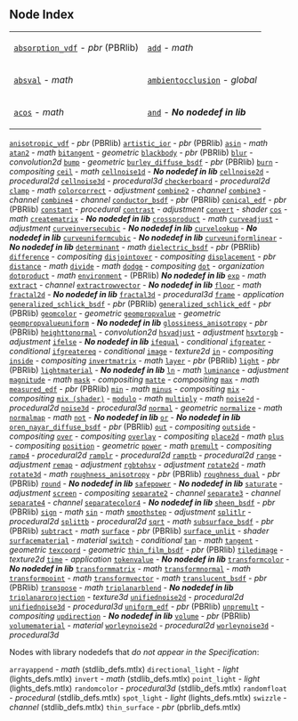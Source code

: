 ## Node Index

<table>
 <tr>
  <td>

  [`absorption_vdf`](MaterialX.PBRSpec.md#node-absorption-vdf) -  *pbr* (PBRlib)

  </td>
  <td>

  [`add`](#node-add) -  *math*

  </td>
 </tr>
 <tr>
  <td>

  [`absval`](#node-absval) -  *math*

  </td>
  <td>

  [`ambientocclusion`](#node-ambientocclusion) -  *global*

  </td>
 </tr>
 <tr>
  <td>

  [`acos`](#node-acos) -  *math*

  </td>
  <td>

  [`and`](#node-and) -   ***No nodedef in lib***

  </td>
 </tr>
</table>


  [`anisotropic_vdf`](MaterialX.PBRSpec.md#node-anisotropic-vdf) -  *pbr* (PBRlib)
  [`artistic_ior`](MaterialX.PBRSpec.md#node-artistic-ior) -  *pbr* (PBRlib)
  [`asin`](#node-asin) -  *math*
  [`atan2`](#node-atan2) -  *math*
  [`bitangent`](#node-bitangent) -  *geometric*
  [`blackbody`](MaterialX.PBRSpec.md#node-blackbody) -  *pbr* (PBRlib)
  [`blur`](#node-blur) -  *convolution2d*
  [`bump`](#node-bump) -  *geometric*
  [`burley_diffuse_bsdf`](MaterialX.PBRSpec.md#node-burley-diffuse-bsdf) -  *pbr* (PBRlib)
  [`burn`](#node-burn) -  *compositing*
  [`ceil`](#node-ceil) -  *math*
  [`cellnoise1d`](#node-cellnoise1d) -   ***No nodedef in lib***
  [`cellnoise2d`](#node-cellnoise2d) -  *procedural2d*
  [`cellnoise3d`](#node-cellnoise3d) -  *procedural3d*
  [`checkerboard`](#node-checkerboard) -  *procedural2d*
  [`clamp`](#node-clamp) -  *math*
  [`colorcorrect`](#node-colorcorrect) -  *adjustment*
  [`combine2`](#node-combine2) -  *channel*
  [`combine3`](#node-combine3) -  *channel*
  [`combine4`](#node-combine4) -  *channel*
  [`conductor_bsdf`](MaterialX.PBRSpec.md#node-conductor-bsdf) -  *pbr* (PBRlib)
  [`conical_edf`](MaterialX.PBRSpec.md#node-conical-edf) -  *pbr* (PBRlib)
  [`constant`](#node-constant) -  *procedural*
  [`contrast`](#node-contrast) -  *adjustment*
  [`convert`](#node-convert) -  *shader*
  [`cos`](#node-cos) -  *math*
  [`creatematrix`](#node-creatematrix) -   ***No nodedef in lib***
  [`crossproduct`](#node-crossproduct) -  *math*
  [`curveadjust`](#node-curveadjust) -  *adjustment*
  [`curveinversecubic`](#node-curveinversecubic) -   ***No nodedef in lib***
  [`curvelookup`](#node-curvelookup) -   ***No nodedef in lib***
  [`curveuniformcubic`](#node-curveuniformcubic) -   ***No nodedef in lib***
  [`curveuniformlinear`](#node-curveuniformlinear) -   ***No nodedef in lib***
  [`determinant`](#node-determinant) -  *math*
  [`dielectric_bsdf`](MaterialX.PBRSpec.md#node-dielectric-bsdf) -  *pbr* (PBRlib)
  [`difference`](#node-difference) -  *compositing*
  [`disjointover`](#node-disjointover) -  *compositing*
  [`displacement`](#node-displacement) -  *pbr*
  [`distance`](#node-distance) -  *math*
  [`divide`](#node-divide) -  *math*
  [`dodge`](#node-dodge) -  *compositing*
  [`dot`](#node-dot) -  *organization*
  [`dotproduct`](#node-dotproduct) -  *math*
  [`environment`](MaterialX.PBRSpec.md#node-environment) -  (PBRlib)  ***No nodedef in lib***
  [`exp`](#node-exp) -  *math*
  [`extract`](#node-extract) -  *channel*
  [`extractrowvector`](#node-extractrowvector) -   ***No nodedef in lib***
  [`floor`](#node-floor) -  *math*
  [`fractal2d`](#node-fractal2d) -   ***No nodedef in lib***
  [`fractal3d`](#node-fractal3d) -  *procedural3d*
  [`frame`](#node-frame) -  *application*
  [`generalized_schlick_bsdf`](MaterialX.PBRSpec.md#node-generalized-schlick-bsdf) -  *pbr* (PBRlib)
  [`generalized_schlick_edf`](MaterialX.PBRSpec.md#node-generalized-schlick-edf) -  *pbr* (PBRlib)
  [`geomcolor`](#node-geomcolor) -  *geometric*
  [`geompropvalue`](#node-geompropvalue) -  *geometric*
  [`geompropvalueuniform`](#node-geompropvalueuniform) -   ***No nodedef in lib***
  [`glossiness_anisotropy`](MaterialX.PBRSpec.md#node-glossiness-anisotropy) -  *pbr* (PBRlib)
  [`heighttonormal`](#node-heighttonormal) -  *convolution2d*
  [`hsvadjust`](#node-hsvadjust) -  *adjustment*
  [`hsvtorgb`](#node-hsvtorgb) -  *adjustment*
  [`ifelse`](#node-ifelse) -   ***No nodedef in lib***
  [`ifequal`](#node-ifequal) -  *conditional*
  [`ifgreater`](#node-ifgreater) -  *conditional*
  [`ifgreatereq`](#node-ifgreatereq) -  *conditional*
  [`image`](#node-image) -  *texture2d*
  [`in`](#node-in) -  *compositing*
  [`inside`](#node-inside) -  *compositing*
  [`invertmatrix`](#node-invertmatrix) -  *math*
  [`layer`](MaterialX.PBRSpec.md#node-layer) -  *pbr* (PBRlib)
  [`light`](MaterialX.PBRSpec.md#node-light) -  *pbr* (PBRlib)
  [`lightmaterial`](#node-lightmaterial) -   ***No nodedef in lib***
  [`ln`](#node-ln) -  *math*
  [`luminance`](#node-luminance) -  *adjustment*
  [`magnitude`](#node-magnitude) -  *math*
  [`mask`](#node-mask) -  *compositing*
  [`matte`](#node-matte) -  *compositing*
  [`max`](#node-max) -  *math*
  [`measured_edf`](MaterialX.PBRSpec.md#node-measured-edf) -  *pbr* (PBRlib)
  [`min`](#node-min) -  *math*
  [`minus`](#node-minus) -  *compositing*
  [`mix`](#node-mix) -  *compositing*
  [`mix (shader)`](#node-mix-shader) - 
  [`modulo`](#node-modulo) -  *math*
  [`multiply`](#node-multiply) -  *math*
  [`noise2d`](#node-noise2d) -  *procedural2d*
  [`noise3d`](#node-noise3d) -  *procedural3d*
  [`normal`](#node-normal) -  *geometric*
  [`normalize`](#node-normalize) -  *math*
  [`normalmap`](#node-normalmap) -  *math*
  [`not`](#node-not) -   ***No nodedef in lib***
  [`or`](#node-or) -   ***No nodedef in lib***
  [`oren_nayar_diffuse_bsdf`](MaterialX.PBRSpec.md#node-oren-nayar-diffuse-bsdf) -  *pbr* (PBRlib)
  [`out`](#node-out) -  *compositing*
  [`outside`](#node-outside) -  *compositing*
  [`over`](#node-over) -  *compositing*
  [`overlay`](#node-overlay) -  *compositing*
  [`place2d`](#node-place2d) -  *math*
  [`plus`](#node-plus) -  *compositing*
  [`position`](#node-position) -  *geometric*
  [`power`](#node-power) -  *math*
  [`premult`](#node-premult) -  *compositing*
  [`ramp4`](#node-ramp4) -  *procedural2d*
  [`ramplr`](#node-ramplr) -  *procedural2d*
  [`ramptb`](#node-ramptb) -  *procedural2d*
  [`range`](#node-range) -  *adjustment*
  [`remap`](#node-remap) -  *adjustment*
  [`rgbtohsv`](#node-rgbtohsv) -  *adjustment*
  [`rotate2d`](#node-rotate2d) -  *math*
  [`rotate3d`](#node-rotate3d) -  *math*
  [`roughness_anisotropy`](MaterialX.PBRSpec.md#node-roughness-anisotropy) -  *pbr* (PBRlib)
  [`roughness_dual`](MaterialX.PBRSpec.md#node-roughness-dual) -  *pbr* (PBRlib)
  [`round`](#node-round) -   ***No nodedef in lib***
  [`safepower`](#node-safepower) -   ***No nodedef in lib***
  [`saturate`](#node-saturate) -  *adjustment*
  [`screen`](#node-screen) -  *compositing*
  [`separate2`](#node-separate2) -  *channel*
  [`separate3`](#node-separate3) -  *channel*
  [`separate4`](#node-separate4) -  *channel*
  [`separatecolor4`](#node-separatecolor4) -   ***No nodedef in lib***
  [`sheen_bsdf`](MaterialX.PBRSpec.md#node-sheen-bsdf) -  *pbr* (PBRlib)
  [`sign`](#node-sign) -  *math*
  [`sin`](#node-sin) -  *math*
  [`smoothstep`](#node-smoothstep) -  *adjustment*
  [`splitlr`](#node-splitlr) -  *procedural2d*
  [`splittb`](#node-splittb) -  *procedural2d*
  [`sqrt`](#node-sqrt) -  *math*
  [`subsurface_bsdf`](MaterialX.PBRSpec.md#node-subsurface-bsdf) -  *pbr* (PBRlib)
  [`subtract`](#node-subtract) -  *math*
  [`surface`](MaterialX.PBRSpec.md#node-surface) -  *pbr* (PBRlib)
  [`surface_unlit`](#node-surface-unlit) -  *shader*
  [`surfacematerial`](#node-surfacematerial) -  *material*
  [`switch`](#node-switch) -  *conditional*
  [`tan`](#node-tan) -  *math*
  [`tangent`](#node-tangent) -  *geometric*
  [`texcoord`](#node-texcoord) -  *geometric*
  [`thin_film_bsdf`](MaterialX.PBRSpec.md#node-thin-film-bsdf) -  *pbr* (PBRlib)
  [`tiledimage`](#node-tiledimage) -  *texture2d*
  [`time`](#node-time) -  *application*
  [`tokenvalue`](#node-tokenvalue) -   ***No nodedef in lib***
  [`transformcolor`](#node-transformcolor) -   ***No nodedef in lib***
  [`transformmatrix`](#node-transformmatrix) -  *math*
  [`transformnormal`](#node-transformnormal) -  *math*
  [`transformpoint`](#node-transformpoint) -  *math*
  [`transformvector`](#node-transformvector) -  *math*
  [`translucent_bsdf`](MaterialX.PBRSpec.md#node-translucent-bsdf) -  *pbr* (PBRlib)
  [`transpose`](#node-transpose) -  *math*
  [`triplanarblend`](#node-triplanarblend) -   ***No nodedef in lib***
  [`triplanarprojection`](#node-triplanarprojection) -  *texture3d*
  [`unifiednoise2d`](#node-unifiednoise2d) -  *procedural2d*
  [`unifiednoise3d`](#node-unifiednoise3d) -  *procedural3d*
  [`uniform_edf`](MaterialX.PBRSpec.md#node-uniform-edf) -  *pbr* (PBRlib)
  [`unpremult`](#node-unpremult) -  *compositing*
  [`updirection`](#node-updirection) -   ***No nodedef in lib***
  [`volume`](MaterialX.PBRSpec.md#node-volume) -  *pbr* (PBRlib)
  [`volumematerial`](#node-volumematerial) -  *material*
  [`worleynoise2d`](#node-worleynoise2d) -  *procedural2d*
  [`worleynoise3d`](#node-worleynoise3d) -  *procedural3d*

Nodes with library nodedefs that *do not appear in the Specification*:

  `arrayappend` - *math* (stdlib_defs.mtlx)
  `directional_light` - *light* (lights_defs.mtlx)
  `invert` - *math* (stdlib_defs.mtlx)
  `point_light` - *light* (lights_defs.mtlx)
  `randomcolor` - *procedural3d* (stdlib_defs.mtlx)
  `randomfloat` - *procedural* (stdlib_defs.mtlx)
  `spot_light` - *light* (lights_defs.mtlx)
  `swizzle` - *channel* (stdlib_defs.mtlx)
  `thin_surface` - *pbr* (pbrlib_defs.mtlx)
